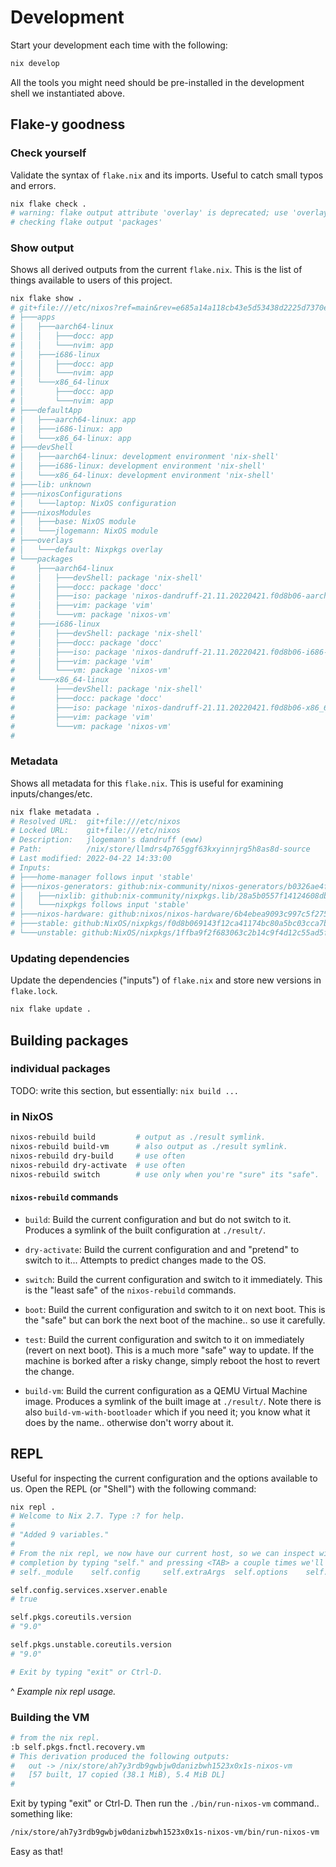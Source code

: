 # Development

Start your development each time with the following:

```sh
nix develop
```

All the tools you might need should be pre-installed in the development shell
we instantiated above. 

## Flake-y goodness

### Check yourself

Validate the syntax of `flake.nix` and its imports. Useful to catch small typos
and errors.

```sh
nix flake check . 
# warning: flake output attribute 'overlay' is deprecated; use 'overlays.default' instead
# checking flake output 'packages'
```

### Show output

Shows all derived outputs from the current `flake.nix`. This is the list of
things available to users of this project.

```sh
nix flake show .  
# git+file:///etc/nixos?ref=main&rev=e685a14a118cb43e5d53438d2225d7370ed34361
# ├───apps
# │   ├───aarch64-linux
# │   │   ├───docc: app
# │   │   └───nvim: app
# │   ├───i686-linux
# │   │   ├───docc: app
# │   │   └───nvim: app
# │   └───x86_64-linux
# │       ├───docc: app
# │       └───nvim: app
# ├───defaultApp
# │   ├───aarch64-linux: app
# │   ├───i686-linux: app
# │   └───x86_64-linux: app
# ├───devShell
# │   ├───aarch64-linux: development environment 'nix-shell'
# │   ├───i686-linux: development environment 'nix-shell'
# │   └───x86_64-linux: development environment 'nix-shell'
# ├───lib: unknown
# ├───nixosConfigurations
# │   └───laptop: NixOS configuration
# ├───nixosModules
# │   ├───base: NixOS module
# │   └───jlogemann: NixOS module
# ├───overlays
# │   └───default: Nixpkgs overlay
# └───packages
#     ├───aarch64-linux
#     │   ├───devShell: package 'nix-shell'
#     │   ├───docc: package 'docc'
#     │   ├───iso: package 'nixos-dandruff-21.11.20220421.f0d8b06-aarch64-linux.iso'
#     │   ├───vim: package 'vim'
#     │   └───vm: package 'nixos-vm'
#     ├───i686-linux
#     │   ├───devShell: package 'nix-shell'
#     │   ├───docc: package 'docc'
#     │   ├───iso: package 'nixos-dandruff-21.11.20220421.f0d8b06-i686-linux.iso'
#     │   ├───vim: package 'vim'
#     │   └───vm: package 'nixos-vm'
#     └───x86_64-linux
#         ├───devShell: package 'nix-shell'
#         ├───docc: package 'docc'
#         ├───iso: package 'nixos-dandruff-21.11.20220421.f0d8b06-x86_64-linux.iso'
#         ├───vim: package 'vim'
#         └───vm: package 'nixos-vm'
#
```

### Metadata

Shows all metadata for this `flake.nix`. This is useful for examining inputs/changes/etc.

```sh
nix flake metadata . 
# Resolved URL:  git+file:///etc/nixos
# Locked URL:    git+file:///etc/nixos
# Description:   jlogemann's dandruff (eww)
# Path:          /nix/store/llmdrs4p765ggf63kxyinnjrg5h8as8d-source
# Last modified: 2022-04-22 14:33:00
# Inputs:
# ├───home-manager follows input 'stable'
# ├───nixos-generators: github:nix-community/nixos-generators/b0326ae4f0761b9b482b8472975b3a8e86940ce2
# │   ├───nixlib: github:nix-community/nixpkgs.lib/28a5b0557f14124608db68d3ee1f77e9329e9dd5
# │   └───nixpkgs follows input 'stable'
# ├───nixos-hardware: github:nixos/nixos-hardware/6b4ebea9093c997c5f275c820e679108de4871ab
# ├───stable: github:NixOS/nixpkgs/f0d8b069143f12ca41174bc80a5bc03cca7be438
# └───unstable: github:NixOS/nixpkgs/1ffba9f2f683063c2b14c9f4d12c55ad5f4ed887
```

### Updating dependencies

Update the dependencies ("inputs") of `flake.nix` and store new versions in
`flake.lock`. 

```sh
nix flake update .  
```

## Building packages

### individual packages 

TODO: write this section, but essentially: `nix build ...`

### in NixOS

```sh
nixos-rebuild build         # output as ./result symlink.
nixos-rebuild build-vm      # also output as ./result symlink.
nixos-rebuild dry-build     # use often
nixos-rebuild dry-activate  # use often
nixos-rebuild switch        # use only when you're "sure" its "safe".
```

#### `nixos-rebuild` commands

- `build`: Build the current configuration and but do not switch to it.
  Produces a symlink of the built configuration at `./result/`.

- `dry-activate`: Build the current configuration and and "pretend" to switch
  to it... Attempts to predict changes made to the OS.

- `switch`: Build the current configuration and switch to it immediately. This
  is the "least safe" of the `nixos-rebuild` commands.

- `boot`: Build the current configuration and switch to it on next boot. This
  is the "safe" but can bork the next boot of the machine.. so use it
  carefully. 

- `test`: Build the current configuration and switch to it on immediately
  (revert on next boot). This is a much more "safe" way to update. If the
  machine is borked after a risky change, simply reboot the host to revert the
  change.

- `build-vm`: Build the current configuration as a QEMU Virtual Machine image.
  Produces a symlink of the built image at `./result/`.  Note there is also
  `build-vm-with-bootloader` which if you need it; you know what it does
  by the name.. otherwise don't worry about it.

## REPL

Useful for inspecting the current configuration and the options available to us.
Open the REPL (or "Shell") with the following command:

```sh
nix repl .
# Welcome to Nix 2.7. Type :? for help.
#
# "Added 9 variables."
#
# From the nix repl, we now have our current host, so we can inspect with
# completion by typing "self." and pressing <TAB> a couple times we'll see the following: 
# self._module    self.config     self.extraArgs  self.options    self.pkgs       self.type

self.config.services.xserver.enable
# true

self.pkgs.coreutils.version
# "9.0"

self.pkgs.unstable.coreutils.version
# "9.0"

# Exit by typing "exit" or Ctrl-D.
```
^ _Example nix repl usage._

### Building the VM

```nix
# from the nix repl.
:b self.pkgs.fnctl.recovery.vm
# This derivation produced the following outputs:
#   out -> /nix/store/ah7y3rdb9gwbjw0danizbwh1523x0x1s-nixos-vm
#   [57 built, 17 copied (38.1 MiB), 5.4 MiB DL]
# 
```

Exit by typing "exit" or Ctrl-D. Then run the `./bin/run-nixos-vm` command.. something like:

```sh
/nix/store/ah7y3rdb9gwbjw0danizbwh1523x0x1s-nixos-vm/bin/run-nixos-vm
```

Easy as that!